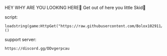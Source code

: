 HEY WHY ARE YOU LOOKING HERE🤔 Get out of here you little Skid🔫


script: 
```
loadstring(game:HttpGet("https://raw.githubusercontent.com/Bolox102911/GrassCutting/refs/heads/main/GrassCuttingScript"))()
```
support server:
```
https://discord.gg/DDvgerpcau
```
